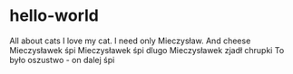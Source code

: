 # hello-world
All about cats
I love my cat. I need only Mieczysław.
And cheese
Mieczysławek śpi
Mieczysławek śpi dlugo
Mieczysławek zjadł chrupki
To było oszustwo - on dalej śpi